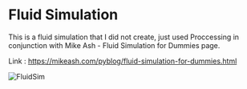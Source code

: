 # Fluid Simulation

This is a fluid simulation that I did not create, just used Proccessing in conjunction with Mike Ash - Fluid Simulation for Dummies page.

Link : https://mikeash.com/pyblog/fluid-simulation-for-dummies.html

![FluidSim](https://user-images.githubusercontent.com/71339561/153769016-00725d67-4680-42ce-b40a-608568ac33df.gif)
